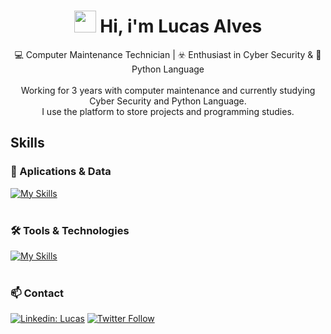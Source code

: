 <h1 align="center"><img src="https://media.giphy.com/media/hvRJCLFzcasrR4ia7z/giphy.gif" width="35"><b> Hi, i'm Lucas Alves</b></h1>

<p align="center">
  💻 Computer Maintenance Technician | ☣️ Enthusiast in Cyber Security & 🐍 Python Language  <br><br>
  Working for 3 years with computer maintenance and currently studying Cyber Security and Python Language.  <br>
  I use the platform to store projects and programming studies.
</p>

## Skills

### 🚀 Aplications & Data
[![My Skills](https://skillicons.dev/icons?i=python,html,css,javascript)](https://skillicons.dev)<br><br>

### 🛠️ Tools & Technologies
[![My Skills](https://skillicons.dev/icons?i=vscode,mysql,git,github,kali,linux)](https://skillicons.dev)<br><br>

### 📫 Contact

[![Linkedin: Lucas](https://img.shields.io/badge/-LinkedIn-blue?style=flat-square&logo=Linkedin&logoColor=white&link=https://www.linkedin.com/in/lucasalvessilva2781/)](https://www.linkedin.com/in/lucasalvessilva2781/)
[![Twitter Follow](https://img.shields.io/twitter/follow/alvess_luc?style=social)]({https://twitter.com/alvess_luc}) <br><br>
